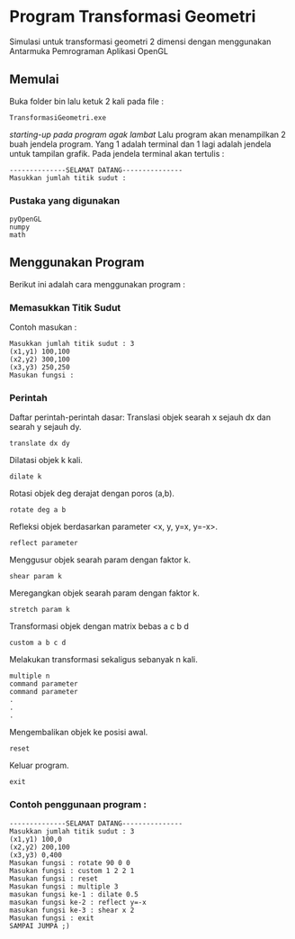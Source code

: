 # Program Transformasi Geometri
Simulasi untuk transformasi geometri 2 dimensi dengan menggunakan Antarmuka Pemrograman Aplikasi OpenGL

## Memulai
Buka folder bin lalu ketuk 2 kali pada file :
```
TransformasiGeometri.exe
```
*starting-up pada program agak lambat*
Lalu program akan menampilkan 2 buah jendela program.
Yang 1 adalah terminal dan 1 lagi adalah jendela untuk tampilan grafik.
Pada jendela terminal akan tertulis :
```
--------------SELAMAT DATANG---------------
Masukkan jumlah titik sudut :
```

### Pustaka yang digunakan
```
pyOpenGL
numpy
math
```

## Menggunakan Program
Berikut ini adalah cara menggunakan program :

### Memasukkan Titik Sudut
Contoh masukan :
```
Masukkan jumlah titik sudut : 3
(x1,y1) 100,100
(x2,y2) 300,100
(x3,y3) 250,250
Masukan fungsi :
```

### Perintah

Daftar perintah-perintah dasar:
Translasi objek searah x sejauh dx dan searah y sejauh dy.
```
translate dx dy
```

Dilatasi objek k kali.
```
dilate k
```

Rotasi objek deg derajat dengan poros (a,b).
```
rotate deg a b
```

Refleksi objek berdasarkan parameter <x, y, y=x, y=-x>.
```
reflect parameter
```

Menggusur objek searah param <x atau y> dengan faktor k.
```
shear param k
```

Meregangkan objek searah param <x atau y> dengan faktor k.
```
stretch param k
```

Transformasi objek dengan matrix bebas
a c
b d
```
custom a b c d
```

Melakukan transformasi sekaligus sebanyak n kali.
```
multiple n
command parameter
command parameter
.
.
.
```

Mengembalikan objek ke posisi awal.
```
reset
```

Keluar program.
```
exit
```

### Contoh penggunaan program :
```
--------------SELAMAT DATANG---------------
Masukkan jumlah titik sudut : 3
(x1,y1) 100,0
(x2,y2) 200,100
(x3,y3) 0,400
Masukan fungsi : rotate 90 0 0
Masukan fungsi : custom 1 2 2 1
Masukan fungsi : reset
Masukan fungsi : multiple 3
masukan fungsi ke-1 : dilate 0.5
masukan fungsi ke-2 : reflect y=-x
masukan fungsi ke-3 : shear x 2
Masukan fungsi : exit
SAMPAI JUMPA ;)
```